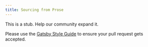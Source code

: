 ```yaml
---
title: Sourcing from Prose
---
```


This is a stub. Help our community expand it.

Please use the [Gatsby Style Guide](/contributing/gatsby-style-guide/) to ensure your pull request gets accepted.